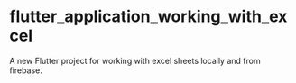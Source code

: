 # flutter_application_working_with_excel

A new Flutter project for working with excel sheets locally and from firebase.



